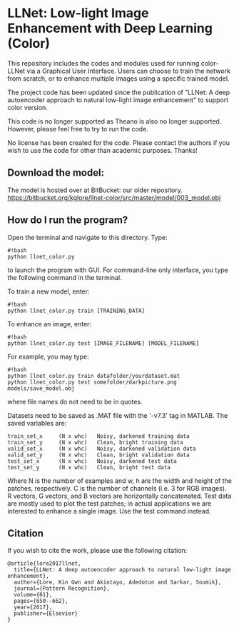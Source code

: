 # LLNet: Low-light Image Enhancement with Deep Learning (Color)

This repository includes the codes and modules used for running color-LLNet via a Graphical User Interface. Users can choose to train the network from scratch, or to enhance multiple images using a specific trained model.

The project code has been updated since the publication of "LLNet: A deep autoencoder approach to natural low-light image enhancement" to support color version.

This code is no longer supported as Theano is also no longer supported. However, please feel free to try to run the code.

No license has been created for the code. Please contact the authors if you wish to use the code for other than academic purposes. Thanks!

## Download the model:
The model is hosted over at BitBucket: our older repository.
https://bitbucket.org/kglore/llnet-color/src/master/model/003_model.obj

## How do I run the program?

Open the terminal and navigate to this directory. Type:

```
#!bash
python llnet_color.py
```

to launch the program with GUI. For command-line only interface, you type the following command in the terminal.

To train a new model, enter:

```
#!bash
python llnet_color.py train [TRAINING_DATA]
```

To enhance an image, enter:

```
#!bash
python llnet_color.py test [IMAGE_FILENAME] [MODEL_FILENAME]
```

For example, you may type:

```
#!bash
python llnet_color.py train datafolder/yourdataset.mat
python llnet_color.py test somefolder/darkpicture.png models/save_model.obj
```

where file names do not need to be in quotes.

Datasets need to be saved as .MAT file with the '-v7.3' tag in MATLAB. The saved variables are:

```
train_set_x     (N x whc)   Noisy, darkened training data
train_set_y     (N x whc)   Clean, bright training data
valid_set_x     (N x whc)   Noisy, darkened validation data
valid_set_y     (N x whc)   Clean, bright validation data
test_set_x      (N x whc)   Noisy, darkened test data
test_set_y      (N x whc)   Clean, bright test data
```

Where N is the number of examples and w, h are the width and height of the patches, respectively. C is the number of channels (i.e. 3 for RGB images). R vectors, G vectors, and B vectors are horizontally concatenated. Test data are mostly used to plot the test patches; in actual applications we are interested to enhance a single image. Use the test command instead.

## Citation

If you wish to cite the work, please use the following citation:

```
@article{lore2017llnet,
  title={LLNet: A deep autoencoder approach to natural low-light image enhancement},
  author={Lore, Kin Gwn and Akintayo, Adedotun and Sarkar, Soumik},
  journal={Pattern Recognition},
  volume={61},
  pages={650--662},
  year={2017},
  publisher={Elsevier}
}
```
